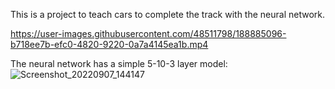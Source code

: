 This is a project to teach cars to complete the track with the neural network.

https://user-images.githubusercontent.com/48511798/188885096-b718ee7b-efc0-4820-9220-0a7a4145ea1b.mp4

The neural network has a simple 5-10-3 layer model:
![Screenshot_20220907_144147](https://user-images.githubusercontent.com/48511798/188885036-1835d134-618f-43d7-9b26-c7e799af4c7e.png)



